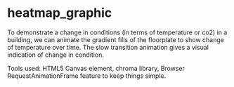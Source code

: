 # heatmap_graphic

To demonstrate a change in conditions (in terms of temperature or co2) in a building, we can animate the gradient fills of the floorplate to show change of temperature over time. The slow transition animation gives a visual indication of change in condition. 

Tools used: HTML5 Canvas element, chroma library, Browser RequestAnimationFrame feature to keep things simple. 
